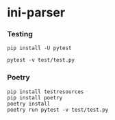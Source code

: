 # ini-parser

### Testing
```
pip install -U pytest
```
```
pytest -v test/test.py
```

### Poetry
```
pip install testresources
pip install poetry
poetry install
poetry run pytest -v test/test.py
```
